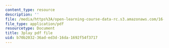 ```yaml
---
content_type: resource
description: ''
file: /media/https%3A/open-learning-course-data-rc.s3.amazonaws.com/16-885j-aircraft-systems-engineering-fall-2005/b70b203236aded3d16da1692f54f3717_IHVf3ukiIiA.pdf
file_type: application/pdf
resourcetype: Document
title: 3play pdf file
uid: b70b2032-36ad-ed3d-16da-1692f54f3717
---
```

